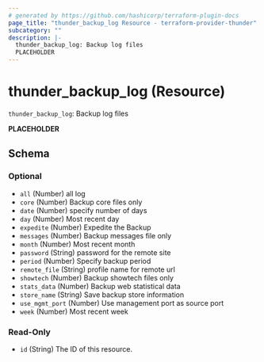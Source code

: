 ```yaml
---
# generated by https://github.com/hashicorp/terraform-plugin-docs
page_title: "thunder_backup_log Resource - terraform-provider-thunder"
subcategory: ""
description: |-
  thunder_backup_log: Backup log files
  PLACEHOLDER
---
```


# thunder_backup_log (Resource)

`thunder_backup_log`: Backup log files

__PLACEHOLDER__



<!-- schema generated by tfplugindocs -->
## Schema

### Optional

- `all` (Number) all log
- `core` (Number) Backup core files only
- `date` (Number) specify number of days
- `day` (Number) Most recent day
- `expedite` (Number) Expedite the Backup
- `messages` (Number) Backup messages file only
- `month` (Number) Most recent month
- `password` (String) password for the remote site
- `period` (Number) Specify backup period
- `remote_file` (String) profile name for remote url
- `showtech` (Number) Backup showtech files only
- `stats_data` (Number) Backup web statistical data
- `store_name` (String) Save backup store information
- `use_mgmt_port` (Number) Use management port as source port
- `week` (Number) Most recent week

### Read-Only

- `id` (String) The ID of this resource.


